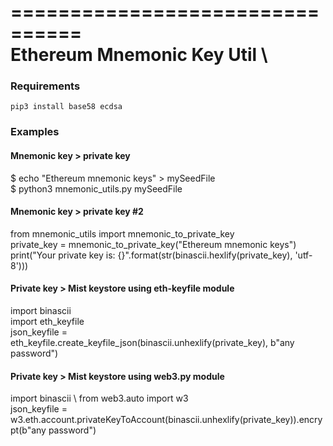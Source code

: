 ================================ \
Ethereum Mnemonic Key Util \
================================

### Requirements

`pip3 install base58 ecdsa`


### Examples

#### Mnemonic key > private key

$ echo "Ethereum mnemonic keys" > mySeedFile \
$ python3 mnemonic_utils.py mySeedFile 


#### Mnemonic key > private key #2

from mnemonic_utils import mnemonic_to_private_key \
private_key = mnemonic_to_private_key("Ethereum mnemonic keys") \
print("Your private key is: {}".format(str(binascii.hexlify(private_key), 'utf-8')))


#### Private key > Mist keystore using eth-keyfile module

import binascii \
import eth_keyfile \
json_keyfile = eth_keyfile.create_keyfile_json(binascii.unhexlify(private_key), b"any password")


#### Private key > Mist keystore using web3.py module

import binascii \ 
from web3.auto import w3 \
json_keyfile = w3.eth.account.privateKeyToAccount(binascii.unhexlify(private_key)).encrypt(b"any password")
